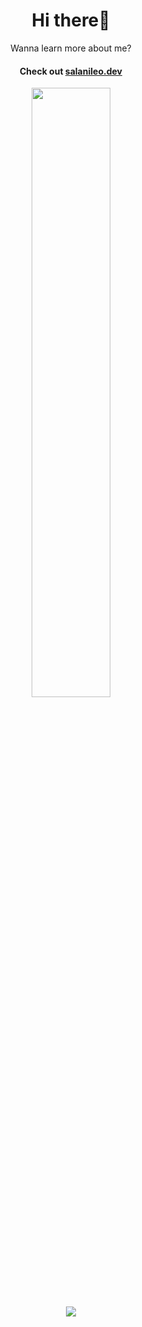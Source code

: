 <div id="header" align="center">

# Hi there👋

<p>Wanna learn more about me?</p>
<h4>Check out <a href="https://www.salanileo.dev">salanileo.dev</a></h4>


<img height="50%" width="auto" src ="https://github-readme-stats.vercel.app/api/top-langs/?username=salaniLeo&layout=compact&hide_border=true&theme=gruvbox&bg_color=00000000&langs_count=6&hide=jupyter%20notebook,tex,css,php&exclude_repo=Pacman-AI"> <br>
![](https://komarev.com/ghpvc/?username=SalaniLeo&color=orange)
<br>
  
</div>
